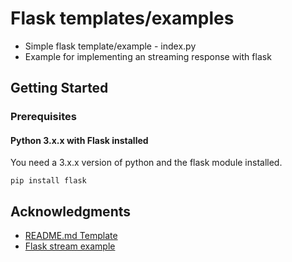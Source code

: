 # Flask templates/examples

* Simple flask template/example - index.py
* Example for implementing an streaming response with flask

## Getting Started

### Prerequisites

#### Python 3.x.x with Flask installed

You need a 3.x.x version of python and the flask module installed.

```
pip install flask
```


## Acknowledgments

* [README.md Template](https://gist.github.com/PurpleBooth/109311bb0361f32d87a2)
* [Flask stream example](https://gist.github.com/huiliu/46be335427605960fa84)
